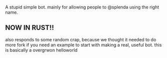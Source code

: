 A stupid simple bot. mainly for allowing people to @splenda using the right name.

## NOW IN RUST!!

also responds to some random crap, because we thought it needed to do more
fork if you need an example to start with making a real, useful bot. 
this is basically a overgrwon helloworld
